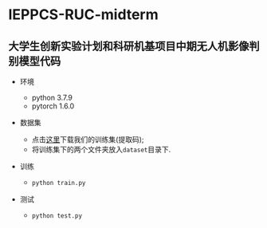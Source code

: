 # IEPPCS-RUC-midterm

## 大学生创新实验计划和科研机基项目中期无人机影像判别模型代码

* 环境

  * python 3.7.9
  * pytorch 1.6.0

* 数据集

  * 点击[这里](www.baidu.com)下载我们的训练集(提取码);
  * 将训练集下的两个文件夹放入`dataset`目录下.

* 训练

  * ```python
    python train.py
    ```

* 测试

  * ```
    python test.py
    ```

